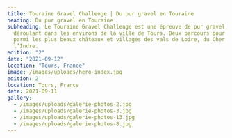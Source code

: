 ```yaml
---
title: Touraine Gravel Challenge | Du pur gravel en Touraine
heading: Du pur gravel en Touraine
subheading: Le Touraine Gravel Challenge est une épreuve de pur gravel se
  déroulant dans les environs de la ville de Tours. Deux parcours pour découvrir
  parmi les plus beaux châteaux et villages des vals de Loire, du Cher et de
  l’Indre.
edition: "2"
date: "2021-09-12"
location: "Tours, France"
image: /images/uploads/hero-index.jpg
edition: 2
location: Tours, France
date: 2021-09-11
gallery:
  - /images/uploads/galerie-photos-2.jpg
  - /images/uploads/galerie-photos-3.jpg
  - /images/uploads/galerie-photos-13.jpg
  - /images/uploads/galerie-photos-8.jpg
---
```


